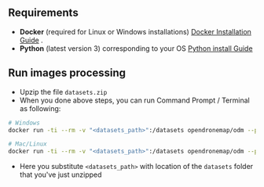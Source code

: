 
## Requirements 
- **Docker** (required for Linux or Windows installations) [Docker Installation Guide](https://docs.docker.com/get-docker/) .
- **Python** (latest version 3) corresponding to your OS [Python install Guide](https://www.python.org/downloads)

## Run images processing
- Upzip the file ```datasets.zip```
- When you done above steps, you can run Command Prompt / Terminal as following:
```bash
# Windows
docker run -ti --rm -v "<datasets_path>":/datasets opendronemap/odm --project-path /datasets project --orthophoto-resolution 0.5 --fast-orthophoto

# Mac/Linux
docker run -ti --rm -v "<datasets_path>":/datasets opendronemap/odm --project-path /datasets project --orthophoto-resolution 0.5 --fast-orthophoto
```
- Here you substitute ```<datasets_path>``` with location of the ```datasets``` folder that you've just unzipped
